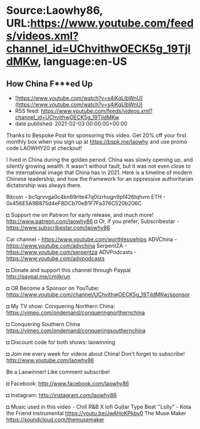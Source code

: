 # Source:Laowhy86, URL:https://www.youtube.com/feeds/videos.xml?channel_id=UChvithwOECK5g_19TjldMKw, language:en-US

## How China F***ed Up
 - [https://www.youtube.com/watch?v=s4iKqLIbWnU](https://www.youtube.com/watch?v=s4iKqLIbWnU)
 - RSS feed: https://www.youtube.com/feeds/videos.xml?channel_id=UChvithwOECK5g_19TjldMKw
 - date published: 2021-02-03 00:00:00+00:00

Thanks to Bespoke Post for sponsoring this video. 
Get 20% off your first monthly box when you sign up at https://bspk.me/laowhy and use promo code LAOWHY20 at checkout!

I lived in China during the golden period. China was slowly opening up, and silently growing wealth. It wasn't without fault, but it was not even close to the international image that China has in 2021. Here is a timeline of modern Chinese leadership, and how the framework for an oppressive authoritarian dictatorship was always there. 

Bitcoin - bc1qrvvga0c4kn69rlte47q0tzrhugn9pf426tqhvm
ETH -  0x456E5A9B875d4eF8DCb70eB1F7Fa376C520b206C

◘ Support me on Patreon for early release, and much more! http://www.patreon.com/laowhy86
◘ Or, if you prefer, Subscribestar - https://www.subscribestar.com/laowhy86


Car channel - https://www.youtube.com/worthlesswhips
ADVChina - https://www.youtube.com/advchina
SerpentZA - https://www.youtube.com/serpentza
ADVPodcasts - https://www.youtube.com/advpodcasts

◘ Donate and support this channel through Paypal http://paypal.me/cmilkrun


◘ OR Become a Sponsor on YouTube:
https://www.youtube.com/channel/UChvithwOECK5g_19TjldMKw/sponsor


◘ My TV show: Conquering Northern China:
https://vimeo.com/ondemand/conqueringnorthernchina


◘ Conquering Southern China
https://vimeo.com/ondemand/conqueringsouthernchina


◘ Discount code for both shows: laowinning


◘ Join me every week for videos about China! Don't forget to subscribe!
http://www.youtube.com/laowhy86


Be a Laowinner!
Like comment subscribe!


◘ Facebook:
http://www.facebook.com/laowhy86


◘ Instagram: 
http://instagram.com/laowhy86

◘ Music used in this video - Chill R&B X lofi Guitar Type Beat ''Lolly" - Kota the Friend Instrumental
https://youtu.be/JwAHoKPkbv0
The Muse Maker 
https://soundcloud.com/themusemaker

